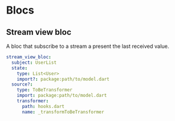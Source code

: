 # Blocs
## Stream view bloc
A bloc that subscribe to a stream a present the last received value.
```yaml
stream_view_bloc:
  subject: UserList
  state:
    type: List<User>
    import?: package:path/to/model.dart
  source?:
    type: ToBeTransformer
    import: package:path/to/model.dart
    transformer:
      path: hooks.dart
      name: _transformToBeTransformer
```